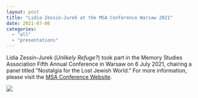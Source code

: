 ```yaml
---
layout: post
title: "Lidia Zessin-Jurek at the MSA Conference Warsaw 2021"
date: 2021-07-06
categories: 
  - "all"
  - "presentations"
---
```


Lidia Zessin-Jurek (_Unlikely Refuge?_) took part in the Memory Studies Association Fifth Annual Conference in Warsaw on 6 July 2021, chairing a panel titled "Nostalgia for the Lost Jewish World." For more information, please visit the [MSA Conference Website](https://msaconferencewarsaw.dryfta.com/index.php).

![](/assets/images/chair.png)
